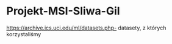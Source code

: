 # Projekt-MSI-Sliwa-Gil
https://archive.ics.uci.edu/ml/datasets.php- datasety, z których korzystaliśmy
